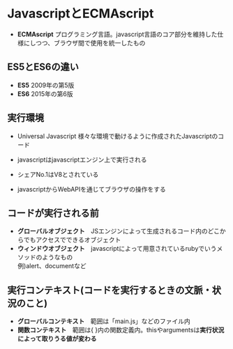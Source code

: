 # JavascriptとECMAscript

- **ECMAscript**
  プログラミング言語。javascript言語のコア部分を維持した仕様にしつつ、ブラウザ間で使用を統一したもの

## ES5とES6の違い
- **ES5** 2009年の第5版
- **ES6** 2015年の第6版

## 実行環境
- Universal Javascript 様々な環境で動けるように作成されたJavascriptのコード

- javascriptはjavascriptエンジン上で実行される
- シェアNo.1はV8とされている
- javascriptからWebAPIを通じてブラウザの操作をする

## コードが実行される前

- **グローバルオブジェクト**　JSエンジンによって生成されるコード内のどこからでもアクセスでできるオブジェクト
- **ウィンドウオブジェクト**　javascriptによって用意されているrubyでいうメソッドのようなもの  
  例)alert、documentなど

## 実行コンテキスト(コードを実行するときの文脈・状況のこと)
- **グローバルコンテキスト**　範囲は「main.js」などのファイル内
- **関数コンテキスト**　範囲は{ }内の関数定義内。thisやargumentsは**実行状況によって取りうる値が変わる**
